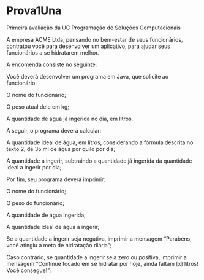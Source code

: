 # Prova1Una
Primeira avaliação da UC Programação de Soluções Computacionais

A empresa ACME Ltda, pensando no bem-estar de seus funcionários, contratou você para desenvolver um aplicativo, para ajudar seus funcionários a se hidratarem melhor.

 

A encomenda consiste no seguinte:

Você deverá desenvolver um programa em Java, que solicite ao funcionário:

O nome do funcionário;

O peso atual dele em kg;

A quantidade de água já ingerida no dia, em litros.

A seguir, o programa deverá calcular:

A quantidade ideal de água, em litros, considerando a fórmula descrita no texto 2, de 35 ml de água por quilo por dia;

A quantidade a ingerir, subtraindo a quantidade já ingerida da quantidade ideal a ingerir por dia;

Por fim, seu programa deverá imprimir:

O nome do funcionário;

O peso do funcionário;

A quantidade de água ingerida;

A quantidade ideal de água a ingerir;

Se a quantidade a ingerir seja negativa, imprimir a mensagem “Parabéns, você atingiu a meta de hidratação diária”;

Caso contrário, se quantidade a ingerir seja zero ou positiva, imprimir a mensagem “Continue focado em se hidratar por hoje, ainda faltam [x] litros! Você consegue!”;
 
